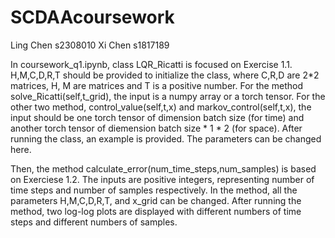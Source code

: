 # SCDAAcoursework

Ling Chen s2308010
Xi Chen   s1817189

In coursework_q1.ipynb, class LQR_Ricatti is focused on Exercise 1.1. H,M,C,D,R,T should be provided to initialize the class, where C,R,D are 2*2 matrices, H, M are matrices and T is a positive number. For the method solve_Ricatti(self,t_grid), the input is a numpy array or a torch tensor. For the other two method, control_value(self,t,x) and markov_control(self,t,x), the input should be one torch tensor of dimension batch size (for time) and another torch tensor of diemension batch size * 1 * 2 (for space). After running the class, an example is provided. The parameters can be changed here. 

Then, the method calculate_error(num_time_steps,num_samples) is based on Exerciese 1.2. The inputs are positive integers, representing number of time steps and number of samples respectively. In the method, all the parameters H,M,C,D,R,T, and x_grid can be changed. After running the method, two log-log plots are displayed with different numbers of time steps and different numbers of samples.
